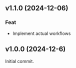 ## v1.1.0 (2024-12-06)

### Feat

- Implement actual workflows

## v1.0.0 (2024-12-6)

Initial commit.
